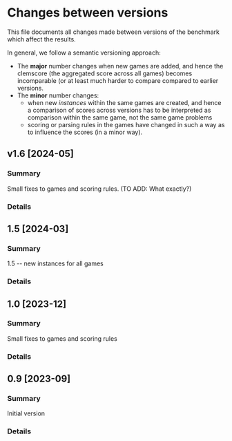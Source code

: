 # Changes between versions

This file documents all changes made between versions of the benchmark which affect the results.

In general, we follow a semantic versioning approach:
- The **major** number changes when new games are added, and hence the clemscore
  (the aggregated score across all games) becomes incomparable (or at least much harder to compare
  compared to earlier versions.
- The **minor** number changes:
    - when new *instances* within the same games are created, and hence a comparison of scores across 
      versions has to be interpreted as comparison within the same game, not the same game problems
    - scoring or parsing rules in the games have changed in such a way as to influence the scores
       (in a minor way).



## v1.6  [2024-05]
### Summary
Small fixes to games and scoring rules. (TO ADD: What exactly?)

### Details



## 1.5 [2024-03]
### Summary

1.5 -- new instances for all games

### Details



## 1.0 [2023-12]
### Summary

Small fixes to games and scoring rules

### Details



## 0.9 [2023-09]
### Summary
Initial version

### Details





